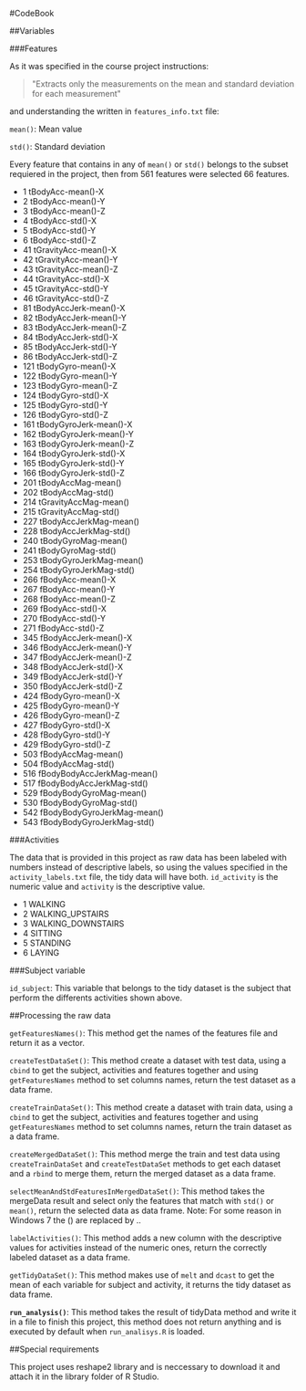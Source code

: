 #CodeBook

##Variables

###Features

As it was specified in the course project instructions:

>"Extracts only the measurements on the mean and standard deviation for each measurement" 

and understanding the written in ``features_info.txt`` file: 

``mean()``: Mean value

``std()``: Standard deviation

Every feature that contains in any of ``mean()`` or ``std()`` belongs to the subset requiered in the project, then from 561 features were selected 66 features.

* 1 tBodyAcc-mean()-X
* 2 tBodyAcc-mean()-Y
* 3 tBodyAcc-mean()-Z
* 4 tBodyAcc-std()-X
* 5 tBodyAcc-std()-Y
* 6 tBodyAcc-std()-Z
* 41 tGravityAcc-mean()-X
* 42 tGravityAcc-mean()-Y
* 43 tGravityAcc-mean()-Z
* 44 tGravityAcc-std()-X
* 45 tGravityAcc-std()-Y
* 46 tGravityAcc-std()-Z
* 81 tBodyAccJerk-mean()-X
* 82 tBodyAccJerk-mean()-Y
* 83 tBodyAccJerk-mean()-Z
* 84 tBodyAccJerk-std()-X
* 85 tBodyAccJerk-std()-Y
* 86 tBodyAccJerk-std()-Z
* 121 tBodyGyro-mean()-X
* 122 tBodyGyro-mean()-Y
* 123 tBodyGyro-mean()-Z
* 124 tBodyGyro-std()-X
* 125 tBodyGyro-std()-Y
* 126 tBodyGyro-std()-Z
* 161 tBodyGyroJerk-mean()-X
* 162 tBodyGyroJerk-mean()-Y
* 163 tBodyGyroJerk-mean()-Z
* 164 tBodyGyroJerk-std()-X
* 165 tBodyGyroJerk-std()-Y
* 166 tBodyGyroJerk-std()-Z
* 201 tBodyAccMag-mean()
* 202 tBodyAccMag-std()
* 214 tGravityAccMag-mean()
* 215 tGravityAccMag-std()
* 227 tBodyAccJerkMag-mean()
* 228 tBodyAccJerkMag-std()
* 240 tBodyGyroMag-mean()
* 241 tBodyGyroMag-std()
* 253 tBodyGyroJerkMag-mean()
* 254 tBodyGyroJerkMag-std()
* 266 fBodyAcc-mean()-X
* 267 fBodyAcc-mean()-Y
* 268 fBodyAcc-mean()-Z
* 269 fBodyAcc-std()-X
* 270 fBodyAcc-std()-Y
* 271 fBodyAcc-std()-Z
* 345 fBodyAccJerk-mean()-X
* 346 fBodyAccJerk-mean()-Y
* 347 fBodyAccJerk-mean()-Z
* 348 fBodyAccJerk-std()-X
* 349 fBodyAccJerk-std()-Y
* 350 fBodyAccJerk-std()-Z
* 424 fBodyGyro-mean()-X
* 425 fBodyGyro-mean()-Y
* 426 fBodyGyro-mean()-Z
* 427 fBodyGyro-std()-X
* 428 fBodyGyro-std()-Y
* 429 fBodyGyro-std()-Z
* 503 fBodyAccMag-mean()
* 504 fBodyAccMag-std()
* 516 fBodyBodyAccJerkMag-mean()
* 517 fBodyBodyAccJerkMag-std()
* 529 fBodyBodyGyroMag-mean()
* 530 fBodyBodyGyroMag-std()
* 542 fBodyBodyGyroJerkMag-mean()
* 543 fBodyBodyGyroJerkMag-std()

###Activities

The data that is provided in this project as raw data has been labeled with numbers instead of descriptive labels, so using the values specified in the ``activity_labels.txt`` file, the tidy data will have both. ``id_activity`` is the numeric value and ``activity`` is the descriptive value.

* 1 WALKING
* 2 WALKING_UPSTAIRS
* 3 WALKING_DOWNSTAIRS
* 4 SITTING
* 5 STANDING
* 6 LAYING

###Subject variable

``id_subject``: This variable that belongs to the tidy dataset is the subject that perform the differents activities shown above.

##Processing the raw data

``getFeaturesNames()``: This method get the names of the features file and return it as a vector.

``createTestDataSet()``: This method create a dataset with test data, using a ``cbind`` to get the subject, activities and features together and using ``getFeaturesNames`` method to set columns names, return the test dataset as a data frame.

``createTrainDataSet()``: This method create a dataset with train data, using a ``cbind`` to get the subject, activities and features together and using ``getFeaturesNames`` method to set columns names, return the train dataset as a data frame.

``createMergedDataSet()``: This method merge the train and test data using ``createTrainDataSet`` and ``createTestDataSet`` methods to get each dataset and a ``rbind`` to merge them, return the merged dataset as a data frame.

``selectMeanAndStdFeaturesInMergedDataSet()``: This method takes the mergeData result and select only the features that match with ``std()`` or ``mean()``, return the selected data as data frame. Note: For some reason in Windows 7 the () are replaced by ..

``labelActivities()``: This method adds a new column with the descriptive values for activities instead of the numeric ones, return the correctly labeled dataset as a data frame.

``getTidyDataSet()``: This method makes use of ``melt`` and ``dcast`` to get the mean of each variable for subject and activity, it returns the tidy dataset as data frame.

**``run_analysis()``**: This method takes the result of tidyData method and write it in a file to finish this project, this method does not return anything and is executed by default when ``run_analisys.R`` is loaded.

##Special requirements

This project uses reshape2 library and is neccessary to download it and attach it in the library folder of R Studio.